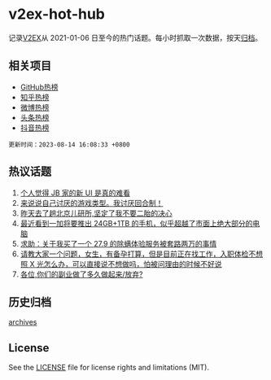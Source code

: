 # v2ex-hot-hub

 记录[V2EX](https://www.v2ex.com/)从 2021-01-06 日至今的热门话题。每小时抓取一次数据，按天[归档](archives)。
 
 ## 相关项目

- [GitHub热榜](https://github.com/snaildev/github-hot-hub)
- [知乎热榜](https://github.com/snaildev/zhihu-hot-hub)
- [微博热榜](https://github.com/snaildev/weibo-hot-hub)
- [头条热榜](https://github.com/snaildev/toutiao-hot-hub)
- [抖音热榜](https://github.com/snaildev/douyin-hot-hub)


 `更新时间：2023-08-14 16:08:33 +0800`

## 热议话题

1. [个人觉得 JB 家的新 UI 是真的难看](https://www.v2ex.com/t/964929)
1. [来说说自己讨厌的游戏类型。我讨厌回合制！](https://www.v2ex.com/t/965044)
1. [昨天去了趟北京儿研所,坚定了我不要二胎的决心](https://www.v2ex.com/t/965057)
1. [最近看到一加将要推出 24GB+1TB 的手机，似乎超越了市面上绝大部分的电脑](https://www.v2ex.com/t/964958)
1. [求助：关于我买了一个 27.9 的除螨体验服务被套路两万的事情](https://www.v2ex.com/t/965047)
1. [请教大家一个问题，女生，有备孕打算，但是目前正在找工作，入职体检不想照 X 光怎么办，可以直接说不想做吗，怕被问理由的时候不好说](https://www.v2ex.com/t/965046)
1. [各位,你们的副业做了多久做起来/放弃?](https://www.v2ex.com/t/965016)

## 历史归档

[archives](archives)

## License

See the [LICENSE](LICENSE) file for license rights and limitations (MIT).
